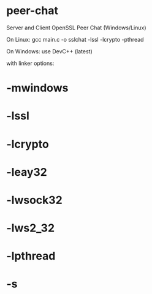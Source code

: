 # peer-chat
Server and Client OpenSSL Peer Chat (Windows/Linux)

On Linux: gcc main.c -o sslchat -lssl -lcrypto -pthread

On Windows: use DevC++ (latest)

with linker options:

#  -mwindows
# -lssl
# -lcrypto
# -leay32 
# -lwsock32
# -lws2_32 
# -lpthread
# -s
